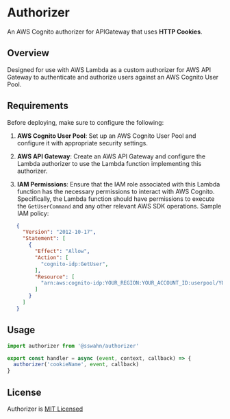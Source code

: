 # Authorizer
An AWS Cognito authorizer for APIGateway that uses **HTTP Cookies**.

## Overview

Designed for use with AWS Lambda as a custom authorizer for AWS API Gateway to authenticate and authorize users against an AWS Cognito User Pool.

## Requirements

Before deploying, make sure to configure the following:

1. **AWS Cognito User Pool**: Set up an AWS Cognito User Pool and configure it with appropriate security settings.

2. **AWS API Gateway**: Create an AWS API Gateway and configure the Lambda authorizer to use the Lambda function implementing this authorizer.

3. **IAM Permissions**: Ensure that the IAM role associated with this Lambda function has the necessary permissions to interact with AWS Cognito. Specifically, the Lambda function should have permissions to execute the `GetUserCommand` and any other relevant AWS SDK operations. Sample IAM policy:

```json
   {
     "Version": "2012-10-17",
     "Statement": [
       {
         "Effect": "Allow",
         "Action": [
           "cognito-idp:GetUser",
         ],
         "Resource": [
           "arn:aws:cognito-idp:YOUR_REGION:YOUR_ACCOUNT_ID:userpool/YOUR_USER_POOL_ID"
         ]
       }
     ]
   }
```
## Usage  

```javascript
import authorizer from '@sswahn/authorizer'

export const handler = async (event, context, callback) => {
  authorizer('cookieName', event, callback)
}
```

## License
Authorizer is [MIT Licensed](https://github.com/sswahn/authorizer/blob/main/LICENSE)
